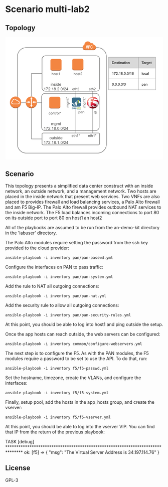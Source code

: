 Scenario multi-lab2
=========

Topology
------------

![multi-lab2 topology](multi-lab2-topo.png)

Scenario
--------

This topology presents a simplified data center construct with an inside network, an outside network, and a management network.  Two hosts are placed in the inside network that present web services.  Two VNFs are also placed to provides firewall and load balancing services, a Palo Alto firewall and am F5 Big-IP.  The Palo Alto firewall provides outbound NAT services to the inside network.  The F5 load balances incoming connections to port 80 on its outside port to port 80 on host1 an host2

All of the playbooks are assumed to be run from the an-demo-kit directory in the 'labuser' directory.

The Palo Alto modules require setting the password from the ssh key provided to the cloud provider:
```
ansible-playbook -i inventory pan/pan-passwd.yml
```

Configure the interfaces on PAN to pass traffic:
```
ansible-playbook -i inventory pan/pan-system.yml
```

Add the rule to NAT all outgoing connections:
```
ansible-playbook -i inventory pan/pan-nat.yml
```

Add the security rule to allow all outgoing connections:
```
ansible-playbook -i inventory pan/pan-security-rules.yml
```

At this point, you should be able to log into host1 and ping outside the setup.

Once the app hosts can reach outside, the web servers can be configured:
```
ansible-playbook -i inventory common/configure-webservers.yml
```

The next step is to configure the F5.  As with the PAN modules, the F5 modules require a password to be set to use the API.  To do that, run:
```
ansible-playbook -i inventory f5/f5-passwd.yml
```

Set the hostname, timezone, create the VLANs, and configure the interfaces:
```
ansible-playbook -i inventory f5/f5-system.yml
```

Finally, setup pool, add the hosts in the app_hosts group, and create the vserver:
```
ansible-playbook -i inventory f5/f5-vserver.yml
```

At this point, you should be able to log into the vserver VIP.  You can find that IP from the return of the previous playbook:

TASK [debug] *******************************************************************************
ok: [f5] => {
    "msg": "The Virtual Server Address is 34.197.114.76"
}

License
-------

GPL-3
